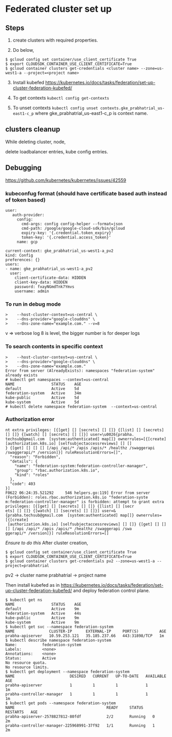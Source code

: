 
# Federated cluster set up

## Steps

1. create clusters with required properties.

2. Do below,
```
$ gcloud config set container/use_client_certificate True
$ export CLOUDSDK_CONTAINER_USE_CLIENT_CERTIFICATE=True
$ gcloud container clusters get-credentials <cluster name> --zone=us-west1-a --project=<project name>
```

3. Install kubefed
https://kubernetes.io/docs/tasks/federation/set-up-cluster-federation-kubefed/

4. To get contexts `kubectl config get-contexts`
5. To unset contexts `kubectl config unset contexts.gke_prabhatrial_us-east1-c_p` where gke_prabhatrial_us-east1-c_p is context name.

## clusters cleanup

While deleting cluster, node, 

delete loadbalancer entries, kube config entries.


## Debugging
https://github.com/kubernetes/kubernetes/issues/42559

### kubeconfug format (should have certificate based auth instead of token based)

```
user:
   auth-provider:
     config:
       cmd-args: config config-helper --format=json
       cmd-path: /google/google-cloud-sdk/bin/gcloud
       expiry-key: '{.credential.token_expiry}'
       token-key: '{.credential.access_token}'
     name: gcp
```

```
current-context: gke_prabhatrial_us-west1-a_pv2
kind: Config
preferences: {}
users:
- name: gke_prabhatrial_us-west1-a_pv2
  user:
    client-certificate-data: HIDDEN
    client-key-data: HIDDEN
    password: fxayNGmdTnk7Ymvs
    username: admin
```

### To run in debug mode

```kubefed init fellowship \
>    --host-cluster-context=us-central \
>    --dns-provider="google-clouddns" \
>    --dns-zone-name="example.com." --v=8
```

v => verbose log
8 is level, the bigger number is for deeper logs
### To search contents in specific context

```kubefed init fellowship \
>    --host-cluster-context=us-central \
>    --dns-provider="google-clouddns" \
>    --dns-zone-name="example.com."
Error from server (AlreadyExists): namespaces "federation-system" already exists
# kubectl get namespaces --context=us-central
NAME                STATUS    AGE
default             Active    5d
federation-system   Active    34m
kube-public         Active    5d
kube-system         Active    5d
# kubectl delete namespace federation-system  --context=us-central
```

### Authorization error

```  "message": "roles.rbac.authorization.k8s.io \"federation-system:federation-controller-manager\" is forbidden: attempt to gra
nt extra privileges: [{[get] [] [secrets] [] []} {[list] [] [secrets] [] []} {[watch] [] [secrets] [] []}] user=\u0026{prabha.
techsub@gmail.com  [system:authenticated] map[]} ownerrules=[{[create] [authorization.k8s.io] [selfsubjectaccessreviews] [] []
} {[get] [] [] [] [/api /api/* /apis /apis/* /healthz /swaggerapi /swaggerapi/* /version]}] ruleResolutionErrors=[]",
  "reason": "Forbidden",
  "details": {
    "name": "federation-system:federation-controller-manager",
    "group": "rbac.authorization.k8s.io",
    "kind": "roles"
  },
  "code": 403
}]
F0622 06:24:35.521292     546 helpers.go:119] Error from server (Forbidden): roles.rbac.authorization.k8s.io "federation-syste
m:federation-controller-manager" is forbidden: attempt to grant extra privileges: [{[get] [] [secrets] [] []} {[list] [] [secr
ets] [] []} {[watch] [] [secrets] [] []}] user=&{prabha.techsub@gmail.com  [system:authenticated] map[]} ownerrules=[{[create]
 [authorization.k8s.io] [selfsubjectaccessreviews] [] []} {[get] [] [] [] [/api /api/* /apis /apis/* /healthz /swaggerapi /swa
ggerapi/* /version]}] ruleResolutionErrors=[] 
```

*Ensure to do this*
After cluster creation,

```
$ gcloud config set container/use_client_certificate True
$ export CLOUDSDK_CONTAINER_USE_CLIENT_CERTIFICATE=True
$ gcloud container clusters get-credentials pv2 --zone=us-west1-a --project=prabhatrial
```
pv2 -> cluster name
prabhatrial -> project name

Then install kubefed as in https://kubernetes.io/docs/tasks/federation/set-up-cluster-federation-kubefed/
and deploy federation control plane.

```
$ kubectl get ns
NAME                STATUS    AGE
default             Active    9m
federation-system   Active    44s
kube-public         Active    9m
kube-system         Active    9m
$ kubectl get svc --namespace federation-system
NAME               CLUSTER-IP      EXTERNAL-IP     PORT(S)         AGE
prabha-apiserver   10.59.253.121   35.185.237.66   443:31898/TCP   1m
$ kubectl describe namespace federation-system
Name:           federation-system
Labels:         <none>
Annotations:    <none>
Status:         Active
No resource quota.
No resource limits.
$ kubectl get deployment --namespace federation-system
NAME                        DESIRED   CURRENT   UP-TO-DATE   AVAILABLE   AGE
prabha-apiserver            1         1         1            1           1m
prabha-controller-manager   1         1         1            1           1m
$ kubectl get pods --namespace federation-system
NAME                                        READY     STATUS    RESTARTS   AGE
prabha-apiserver-2578827812-80fdf           2/2       Running   0          2m
prabha-controller-manager-225968991-37f92   1/1       Running   1          2m
```


